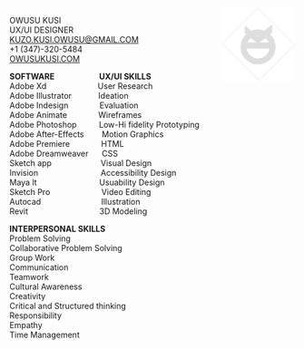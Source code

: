 <img align="right" src="images/resumelogo2.png" width="130"> 

OWUSU KUSI <br>
UX/UI DESIGNER<br>
KUZO.KUSI.OWUSU@GMAIL.COM <br>
+1 (347)-320-5484 <br>
[OWUSUKUSI.COM](https://www.owusukusi.com "My Portfolio")


**SOFTWARE**&nbsp; &nbsp; &nbsp; &nbsp; &nbsp; &nbsp; &nbsp; &nbsp; &nbsp; &nbsp; **UX/UI SKILLS**<br>
Adobe Xd&nbsp; &nbsp; &nbsp; &nbsp; &nbsp; &nbsp; &nbsp; &nbsp; &nbsp; &nbsp; &nbsp; &nbsp;User Research <br> 
Adobe Illustrator&nbsp; &nbsp; &nbsp; &nbsp; &nbsp; &nbsp;  Ideation <br>
Adobe Indesign&nbsp; &nbsp; &nbsp; &nbsp; &nbsp; &nbsp; &nbsp; Evaluation<br>
Adobe Animate&nbsp; &nbsp; &nbsp; &nbsp; &nbsp; &nbsp; &nbsp; Wireframes<br>
Adobe Photoshop&nbsp; &nbsp; &nbsp; &nbsp; &nbsp; Low-Hi fidelity Prototyping<br>
Adobe After-Effects&nbsp; &nbsp; &nbsp; &nbsp; Motion Graphics<br>
Adobe Premiere&nbsp; &nbsp; &nbsp; &nbsp; &nbsp; &nbsp; &nbsp; HTML<br>
Adobe Dreamweaver&nbsp; &nbsp; &nbsp; CSS<br>
Sketch app&nbsp; &nbsp; &nbsp; &nbsp; &nbsp; &nbsp; &nbsp; &nbsp; &nbsp; &nbsp; &nbsp; Visual Design<br>
Invision &nbsp; &nbsp; &nbsp; &nbsp; &nbsp; &nbsp; &nbsp; &nbsp; &nbsp; &nbsp; &nbsp; &nbsp; &nbsp; &nbsp;Accessibility Design<br>
Maya lt&nbsp; &nbsp; &nbsp; &nbsp; &nbsp; &nbsp; &nbsp; &nbsp; &nbsp; &nbsp; &nbsp; &nbsp; &nbsp; &nbsp; Usuability Design<br>
Sketch Pro&nbsp; &nbsp; &nbsp; &nbsp; &nbsp; &nbsp; &nbsp; &nbsp; &nbsp; &nbsp; &nbsp; &nbsp;Video Editing<br>
Autocad &nbsp; &nbsp; &nbsp; &nbsp; &nbsp; &nbsp; &nbsp; &nbsp; &nbsp; &nbsp; &nbsp; &nbsp; &nbsp; Illustration<br>
Revit &nbsp; &nbsp; &nbsp; &nbsp; &nbsp; &nbsp; &nbsp; &nbsp; &nbsp; &nbsp; &nbsp; &nbsp; &nbsp; &nbsp; &nbsp; &nbsp;3D Modeling<br>
 



**INTERPERSONAL SKILLS** <br>
Problem Solving <br>
Collaborative Problem Solving <br>
Group Work <br>
Communication <br>
Teamwork <br>
Cultural Awareness <br>
Creativity<br>
Critical and Structured thinking<br>
Responsibility<br>
Empathy<br>
Time Management <br>


  
 

